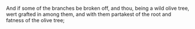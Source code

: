 And if some of the branches be broken off, and thou, being a wild olive tree, wert grafted in among them, and with them partakest of the root and fatness of the olive tree;
